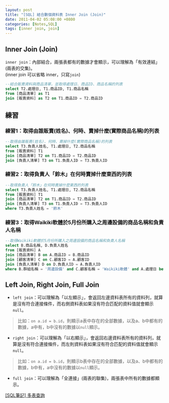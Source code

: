 ```yaml
---
layout: post
title: "[SQL] 結合數個資料表 Inner Join (Join)"
date: 2011-04-02 05:08:00 +0800
categories: [Notes,SQL]
tags: [inner join, join]
---
```


## Inner Join (Join)

`inner join`：內部結合，兩張表都有的數據才會顯示，可以理解為「有效連結」(兩表的交集)。      
(inner join 可以省略 inner，只寫`join`)


```sql
--結合販賣資料與商品清單，並取得處理日、商品ID、商品名稱的列表
select T2.處理日, T1.商品ID, T1.商品名稱 
from [商品清單] as T1
join [販賣資料] as T2 on T1.商品ID = T2.商品ID
```

## 練習
### 練習1：取得由誰販賣(姓名)、何時、賣掉什麼(實際商品名稱)的列表

```sql
--取得由誰販賣(姓名)、何時、賣掉什麼(實際商品名稱)的列表
select T3.負責人姓名, T1.處理日, T2.商品名稱 
from [販賣資料] T1
join [商品清單] T2 on T1.商品ID = T2.商品ID
join [負責人清單] T3 on T1.負責人ID = T3.負責人ID
```

### 練習2：取得負責人「鈴木」在何時賣掉什麼東西的列表

```sql
--取得負責人「鈴木」在何時賣掉什麼東西的列表
select T3.負責人姓名, T1.處理日, T2.商品名稱 
from [販賣資料] T1
join [商品清單] T2 on T1.商品ID = T2.商品ID
join [負責人清單] T3 on T1.負責人ID = T3.負責人ID
where T3.負責人姓名 = '鈴木'
```

### 練習3：取得Waikiki軟體於5月份所購入之周邊設備的商品名稱和負責人名稱

```sql
--取得Waikiki軟體於5月份所購入之周邊設備的商品名稱和負責人名稱
select B.商品名稱, D.負責人姓名
from [販賣資料] A
join [商品清單] B on A.商品ID = B.商品ID
join [顧客清單] C on C.顧客ID = A.顧客ID
join [負責人清單] D on D.負責人ID = A.負責人ID
where B.群組名稱 = '周邊設備' and C.顧客名稱 = 'Waikiki軟體' and A.處理日 between '2006-05-01' and '2006-05-31'
```

## Left Join, Right Join, Full Join

- `left join`：可以理解為「以左顯示」，會返回左邊資料表所有的資料列，就算是沒有符合連接條件，而右側資料表如果沒有符合匹配的資料值就會顯示`null`。   

> 比如：`on a.id = b.id`，則顯示a表中存在的全部數據，以及a、b中都有的數據，a中有，b中沒有的數據以`null`顯示。

- `right join`：可以理解為「以右顯示」，會返回右邊資料表所有的資料列，就算是沒有符合連接條件，而左則資料表如果沒有符合匹配的資料值就會顯示`null`。

> 比如：`on a.id = b.id`，則顯示b表中存在的全部數據，以及a、b中都有的數據，b中有，a中沒有的數據以`null`顯示。

- `full join`：可以理解為「全連接」(兩表的聯集)，兩張表中所有的數據都顯示。

[[SQL筆記] 多表查詢](https://riivalin.github.io/posts/2011/03/sql-13/)